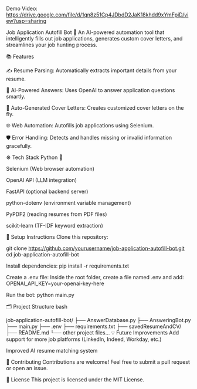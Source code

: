 Demo Video: https://drive.google.com/file/d/1qn8z51Cp4JDbdD2JaK18khdd9xYmFpiD/view?usp=sharing

Job Application Autofill Bot 🚀 An AI-powered automation tool that intelligently fills out job applications, generates custom cover letters, and streamlines your job hunting process.

📚 Features 

✍️ Resume Parsing: Automatically extracts important details from your resume.

🧠 AI-Powered Answers: Uses OpenAI to answer application questions smartly.

📝 Auto-Generated Cover Letters: Creates customized cover letters on the fly.

🌐 Web Automation: Autofills job applications using Selenium.

🛡️ Error Handling: Detects and handles missing or invalid information gracefully.

⚙️ Tech Stack Python 🐍

Selenium (Web browser automation)

OpenAI API (LLM integration)

FastAPI (optional backend server)

python-dotenv (environment variable management)

PyPDF2 (reading resumes from PDF files)

scikit-learn (TF-IDF keyword extraction)

🚀 Setup Instructions Clone this repository:

git clone https://github.com/yourusername/job-application-autofill-bot.git cd job-application-autofill-bot 

Install dependencies:
pip install -r requirements.txt

Create a .env file:
Inside the root folder, create a file named .env and add:
OPENAI_API_KEY=your-openai-key-here

Run the bot: python main.py

🗂️ Project Structure bash

job-application-autofill-bot/ ├── AnswerDatabase.py ├── AnsweringBot.py ├── main.py ├── .env ├── requirements.txt ├── savedResumeAndCV/ ├── README.md └── other project files... 💡 Future Improvements Add support for more job platforms (LinkedIn, Indeed, Workday, etc.)


Improved AI resume matching system


🤝 Contributing Contributions are welcome! Feel free to submit a pull request or open an issue.

📄 License This project is licensed under the MIT License.
